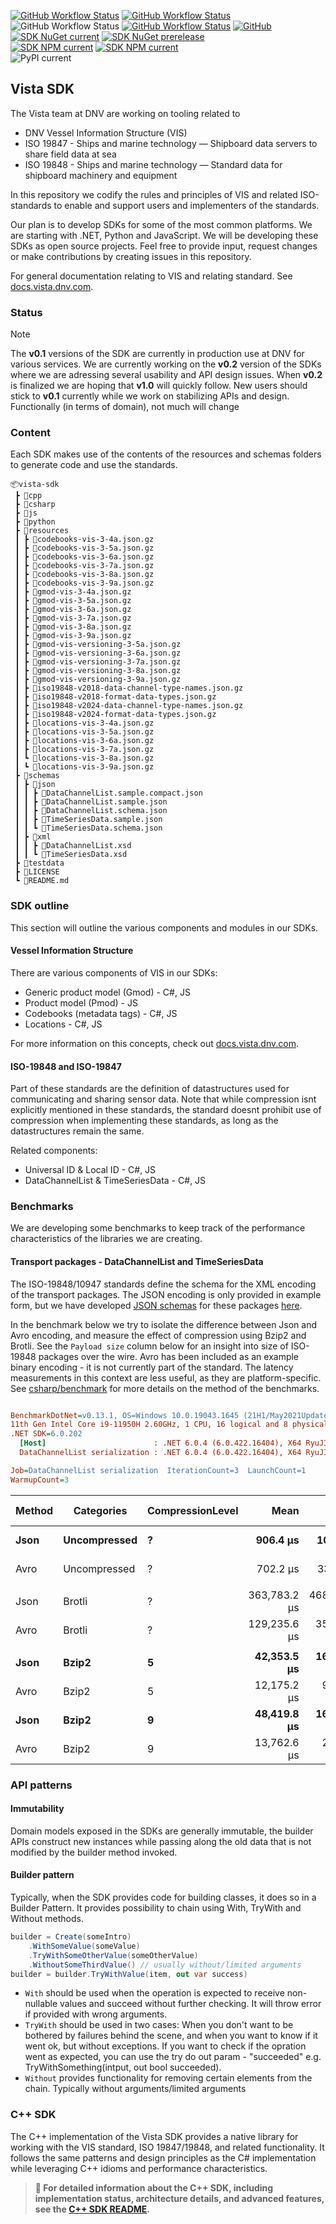 [![GitHub Workflow Status](https://img.shields.io/github/actions/workflow/status/dnv-opensource/vista-sdk/build-csharp.yml?branch=main&label=C%23)](https://github.com/dnv-opensource/vista-sdk/actions)
[![GitHub Workflow Status](https://img.shields.io/github/actions/workflow/status/dnv-opensource/vista-sdk/build-js.yml?branch=main&label=JS)](https://github.com/dnv-opensource/vista-sdk/actions)
![GitHub Workflow Status](https://img.shields.io/github/actions/workflow/status/dnv-opensource/vista-sdk/build-python.yml?branch=main&label=Python)
[![GitHub Workflow Status](https://img.shields.io/github/actions/workflow/status/333fps/vista-sdk/build-cpp.yml?branch=main&label=C%2B%2B)](https://github.com/333fps/vista-sdk/actions)
[![GitHub](https://img.shields.io/github/license/dnv-opensource/vista-sdk?style=flat-square)](https://github.com/dnv-opensource/vista-sdk/blob/main/LICENSE)<br/>
[![SDK NuGet current](https://img.shields.io/nuget/v/DNV.Vista.SDK?label=NuGet%20DNV.Vista.SDK)](https://www.nuget.org/packages/DNV.Vista.SDK)
[![SDK NuGet prerelease](https://img.shields.io/nuget/vpre/DNV.Vista.SDK?label=NuGet%20DNV.Vista.SDK)](https://www.nuget.org/packages/DNV.Vista.SDK)<br/>
[![SDK NPM current](https://img.shields.io/npm/v/dnv-vista-sdk?label=NPM%20dnv-vista-sdk)](https://www.npmjs.com/package/dnv-vista-sdk)
[![SDK NPM current](https://img.shields.io/npm/v/dnv-vista-sdk/preview?label=NPM%20dnv-vista-sdk)](https://www.npmjs.com/package/dnv-vista-sdk)<br/>
![PyPI current](https://img.shields.io/pypi/v/vista-sdk?label=PyPI%20vista-sdk)

## Vista SDK

The Vista team at DNV are working on tooling related to

-   DNV Vessel Information Structure (VIS)
-   ISO 19847 - Ships and marine technology — Shipboard data servers to share field data at sea
-   ISO 19848 - Ships and marine technology — Standard data for shipboard machinery and equipment

In this repository we codify the rules and principles of VIS and related ISO-standards to enable and support
users and implementers of the standards.

Our plan is to develop SDKs for some of the most common platforms. We are starting with .NET, Python and JavaScript.
We will be developing these SDKs as open source projects. Feel free to provide input, request changes or make contributions by creating issues in this repository.

For general documentation relating to VIS and relating standard. See [docs.vista.dnv.com](https://docs.vista.dnv.com).

### Status

> [!NOTE]
> The **v0.1** versions of the SDK are currently in production use at DNV for various services.
> We are currently working on the **v0.2** version of the SDKs where we are adressing several usability and API design issues.
> When **v0.2** is finalized we are hoping that **v1.0** will quickly follow.
> New users should stick to **v0.1** currently while we work on stabilizing APIs and design.
> Functionally (in terms of domain), not much will change

### Content

Each SDK makes use of the contents of the resources and schemas folders to generate code and use the standards.

```
📦vista-sdk
 ┣ 📂cpp
 ┣ 📂csharp
 ┣ 📂js
 ┣ 📂python
 ┣ 📂resources
 ┃ ┣ 📜codebooks-vis-3-4a.json.gz
 ┃ ┣ 📜codebooks-vis-3-5a.json.gz
 ┃ ┣ 📜codebooks-vis-3-6a.json.gz
 ┃ ┣ 📜codebooks-vis-3-7a.json.gz
 ┃ ┣ 📜codebooks-vis-3-8a.json.gz
 ┃ ┣ 📜codebooks-vis-3-9a.json.gz
 ┃ ┣ 📜gmod-vis-3-4a.json.gz
 ┃ ┣ 📜gmod-vis-3-5a.json.gz
 ┃ ┣ 📜gmod-vis-3-6a.json.gz
 ┃ ┣ 📜gmod-vis-3-7a.json.gz
 ┃ ┣ 📜gmod-vis-3-8a.json.gz
 ┃ ┣ 📜gmod-vis-3-9a.json.gz
 ┃ ┣ 📜gmod-vis-versioning-3-5a.json.gz
 ┃ ┣ 📜gmod-vis-versioning-3-6a.json.gz
 ┃ ┣ 📜gmod-vis-versioning-3-7a.json.gz
 ┃ ┣ 📜gmod-vis-versioning-3-8a.json.gz
 ┃ ┣ 📜gmod-vis-versioning-3-9a.json.gz
 ┃ ┣ 📜iso19848-v2018-data-channel-type-names.json.gz
 ┃ ┣ 📜iso19848-v2018-format-data-types.json.gz
 ┃ ┣ 📜iso19848-v2024-data-channel-type-names.json.gz
 ┃ ┣ 📜iso19848-v2024-format-data-types.json.gz
 ┃ ┣ 📜locations-vis-3-4a.json.gz
 ┃ ┣ 📜locations-vis-3-5a.json.gz
 ┃ ┣ 📜locations-vis-3-6a.json.gz
 ┃ ┣ 📜locations-vis-3-7a.json.gz
 ┃ ┗ 📜locations-vis-3-8a.json.gz
 ┃ ┗ 📜locations-vis-3-9a.json.gz
 ┣ 📂schemas
 ┃ ┣ 📂json
 ┃ ┃ ┣ 📜DataChannelList.sample.compact.json
 ┃ ┃ ┣ 📜DataChannelList.sample.json
 ┃ ┃ ┣ 📜DataChannelList.schema.json
 ┃ ┃ ┣ 📜TimeSeriesData.sample.json
 ┃ ┃ ┗ 📜TimeSeriesData.schema.json
 ┃ ┣ 📂xml
 ┃ ┃ ┣ 📜DataChannelList.xsd
 ┃ ┃ ┗ 📜TimeSeriesData.xsd
 ┣ 📂testdata
 ┣ 📜LICENSE
 ┗ 📜README.md
```

### SDK outline

This section will outline the various components and modules in our SDKs.

#### Vessel Information Structure

There are various components of VIS in our SDKs:

-   Generic product model (Gmod) - C#, JS
-   Product model (Pmod) - JS
-   Codebooks (metadata tags) - C#, JS
-   Locations - C#, JS

For more information on this concepts, check out [docs.vista.dnv.com](https://docs.vista.dnv.com).

#### ISO-19848 and ISO-19847

Part of these standards are the definition of datastructures used for communicating and sharing sensor data.
Note that while compression isnt explicitly mentioned in these standards, the standard doesnt prohibit use
of compression when implementing these standards, as long as the datastructures remain the same.

Related components:

-   Universal ID & Local ID - C#, JS
-   DataChannelList & TimeSeriesData - C#, JS

### Benchmarks

We are developing some benchmarks to keep track of the performance characteristics of the libraries we are creating.

#### Transport packages - DataChannelList and TimeSeriesData

The ISO-19848/10947 standards define the schema for the XML encoding of the transport packages.
The JSON encoding is only provided in example form, but we have developed [JSON schemas](https://json-schema.org/) for these packages [here](schemas/json/).

In the benchmark below we try to isolate the difference between Json and Avro encoding, and measure the effect of compression using Bzip2 and Brotli.
See the `Payload size` column below for an insight into size of ISO-19848 packages over the wire.
Avro has been included as an example binary encoding - it is not currently part of the standard.
The latency measurements in this context are less useful, as they are platform-specific.
See [csharp/benchmark](csharp/benchmark) for more details on the method of the benchmarks.

```ini

BenchmarkDotNet=v0.13.1, OS=Windows 10.0.19043.1645 (21H1/May2021Update)
11th Gen Intel Core i9-11950H 2.60GHz, 1 CPU, 16 logical and 8 physical cores
.NET SDK=6.0.202
  [Host]                        : .NET 6.0.4 (6.0.422.16404), X64 RyuJIT
  DataChannelList serialization : .NET 6.0.4 (6.0.422.16404), X64 RyuJIT

Job=DataChannelList serialization  IterationCount=3  LaunchCount=1
WarmupCount=3

```

| Method   | Categories       | CompressionLevel |            Mean |           Error |        StdDev |  Payload size |
| -------- | ---------------- | ---------------- | --------------: | --------------: | ------------: | ------------: |
| **Json** | **Uncompressed** | **?**            |    **906.4 μs** |    **106.4 μs** |   **5.83 μs** | **285.92 KB** |
| Avro     | Uncompressed     | ?                |        702.2 μs |        337.7 μs |      18.51 μs |     113.22 KB |
|          |                  |                  |                 |                 |               |               |
| Json     | Brotli           | ?                |    363,783.2 μs |    468,803.0 μs |  25,696.67 μs |      18.31 KB |
| Avro     | Brotli           | ?                |    129,235.6 μs |     35,572.9 μs |   1,949.87 μs |      18.56 KB |
|          |                  |                  |                 |                 |               |               |
| **Json** | **Bzip2**        | **5**            | **42,353.5 μs** | **16,058.2 μs** | **880.20 μs** |  **19.19 KB** |
| Avro     | Bzip2            | 5                |     12,175.2 μs |      9,095.2 μs |     498.54 μs |       19.5 KB |
| **Json** | **Bzip2**        | **9**            | **48,419.8 μs** | **16,895.3 μs** | **926.09 μs** |  **19.19 KB** |
| Avro     | Bzip2            | 9                |     13,762.6 μs |      2,310.1 μs |     126.62 μs |       19.5 KB |

### API patterns

#### Immutability

Domain models exposed in the SDKs are generally immutable,
the builder APIs construct new instances while passing along the old data that is not modified by the builder method invoked.

#### Builder pattern

Typically, when the SDK provides code for building classes, it does so in a Builder Pattern. It provides possibility to chain using With, TryWith and Without methods.

```csharp
builder = Create(someIntro)
    .WithSomeValue(someValue)
    .TryWithSomeOtherValue(someOtherValue)
    .WithoutSomeThirdValue() // usually without/limited arguments
builder = builder.TryWithValue(item, out var success)
```

-   `With` should be used when the operation is expected to receive non-nullable values and succeed without further checking. It will throw error if provided with wrong arguments.
-   `TryWith` should be used in two cases: When you don't want to be bothered by failures behind the scene, and when you want to know if it went ok, but without exceptions. If you want to check if the opration went as expected, you can use the try do out param - "succeeded" e.g. TryWithSomething(intput, out bool succeeded).
-   `Without` provides functionality for removing certain elements from the chain. Typically without arguments/limited arguments

### C++ SDK

The C++ implementation of the Vista SDK provides a native library for working with the VIS standard, ISO 19847/19848, and related functionality.
It follows the same patterns and design principles as the C# implementation while leveraging C++ idioms and performance characteristics.

> **📖 For detailed information about the C++ SDK, including implementation status, architecture details, and advanced features, see the [C++ SDK README](cpp/README.md).**
